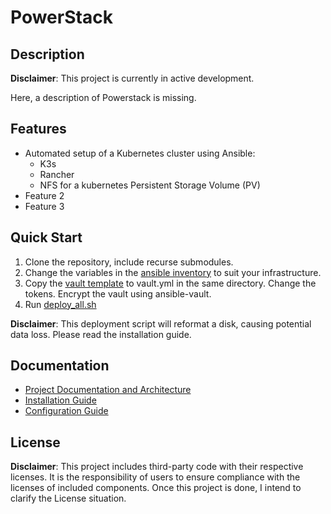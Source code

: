 # PowerStack

## Description
**Disclaimer**: This project is currently in active development.

Here, a description of Powerstack is missing.

## Features
- Automated setup of a Kubernetes cluster using Ansible:
    - K3s
    - Rancher
    - NFS for a kubernetes Persistent Storage Volume (PV)
- Feature 2
- Feature 3

## Quick Start
1. Clone the repository, include recurse submodules.
2. Change the variables in the [ansible inventory](ansible/configs/inventory.yml) to suit your infrastructure.
3. Copy the [vault template](ansible/configs/vault-template.yml) to vault.yml in the same directory. Change the tokens. Encrypt the vault using ansible-vault.
4. Run [deploy_all.sh](scripts/deploy_all.sh)

**Disclaimer**: This deployment script will reformat a disk, causing potential data loss. Please read the installation guide.

## Documentation
- [Project Documentation and Architecture](docs/design.md)
- [Installation Guide](docs/installation.md)
- [Configuration Guide](docs/configuration.md)

## License
**Disclaimer**: This project includes third-party code with their respective licenses. It is the responsibility of users to ensure compliance with the licenses of included components. Once this project is done, I intend to clarify the License situation.
